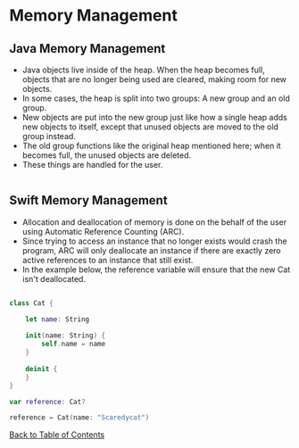 # Memory Management

## Java Memory Management

* Java objects live inside of the heap. When the heap becomes full, objects that are no longer being used are cleared, making room for new objects.
* In some cases, the heap is split into two groups: A new group and an old group.
* New objects are put into the new group just like how a single heap adds new objects to itself, except that unused objects are moved to the old group instead.
* The old group functions like the original heap mentioned here; when it becomes full, the unused objects are deleted.
* These things are handled for the user.

```Java

```

## Swift Memory Management

* Allocation and deallocation of memory is done on the behalf of the user using Automatic Reference Counting (ARC).
* Since trying to access an instance that no longer exists would crash the program, ARC will only deallocate an instance if there are exactly zero active references to an instance that still exist.
* In the example below, the reference variable will ensure that the new Cat isn't deallocated.

```Swift

class Cat {

	let name: String
	
	init(name: String) {
		self.name = name
	}
	
	deinit {
	}
}

var reference: Cat?

reference = Cat(name: "Scaredycat")

```
[Back to Table of Contents](README.md)
